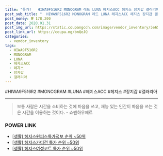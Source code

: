 ```yaml
--- 
title: "특가!   HIWA9F516R2 MONOGRAM 레드 LUNA 헤지스ACC 헤지스 장지갑 갤러리아 로고 ACC..." 
post_sub_title: "  HIWA9F516R2 MONOGRAM 레드 LUNA 헤지스ACC 헤지스 장지갑 갤러리아 로고 ACC 참장식" 
post_money: ₩ 178,200 
post_date: 2020.01.31 
post_img_url: https://static.coupangcdn.com/image/vendor_inventory/5e65/5c1201d156c5bf38f4d13d41562834237f1b82aa320324577dd7f4e62753.JPG 
post_link_url: https://coupa.ng/bnQeJQ 
categories: 
  - vendor_inventory 
tags: 
  - HIWA9F516R2 
  - MONOGRAM 
  - LUNA 
  - 헤지스ACC 
  - 헤지스 
  - 장지갑 
  - 갤러리아 
--- 
```

  #HIWA9F516R2 #MONOGRAM #LUNA #헤지스ACC #헤지스 #장지갑 #갤러리아 
<hr> 

> 보통 사람은 시간을 소비하는 것에 마음을 쓰고, 재능 있는 인간이 마음을 쓰는 것은 시간을 이용하는 것이다. - 쇼펜하우에르 


### POWER LINK

* <a href="https://blog.naver.com/fasyy4321/221772756289" target="_blank"> [생활] 헤지스원피스특가정보 순위 ~50위</a>
* <a href="https://blog.naver.com/sakai111/221788275967" target="_blank"> [생활] 헤지스가디건 특가 순위 ~50위</a>
* <a href="https://blog.naver.com/sakai111/221786709226" target="_blank"> [생활] 헤지스여성코트 특가 순위 ~50위</a>

